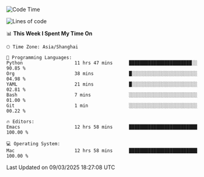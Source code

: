 <!--START_SECTION:waka-->
![Code Time](http://img.shields.io/badge/Code%20Time-2%2C567%20hrs%2041%20mins-blue)

![Lines of code](https://img.shields.io/badge/From%20Hello%20World%20I%27ve%20Written-335.3%20thousand%20lines%20of%20code-blue)

📊 **This Week I Spent My Time On** 

```text
🕑︎ Time Zone: Asia/Shanghai

💬 Programming Languages: 
Python                   11 hrs 47 mins      ███████████████████████░░   90.85 % 
Org                      38 mins             █░░░░░░░░░░░░░░░░░░░░░░░░   04.98 % 
YAML                     21 mins             █░░░░░░░░░░░░░░░░░░░░░░░░   02.81 % 
Bash                     7 mins              ░░░░░░░░░░░░░░░░░░░░░░░░░   01.00 % 
Git                      1 min               ░░░░░░░░░░░░░░░░░░░░░░░░░   00.22 % 

🔥 Editors: 
Emacs                    12 hrs 58 mins      █████████████████████████   100.00 % 

💻 Operating System: 
Mac                      12 hrs 58 mins      █████████████████████████   100.00 % 
```


 Last Updated on 09/03/2025 18:27:08 UTC
<!--END_SECTION:waka-->
